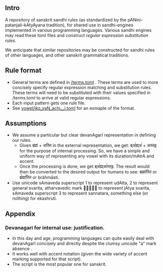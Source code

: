 
## Intro
A repository of sanskrit sandhi rules (as standardized by the pANini-patanjali-kAtyAyana tradition), for shared use in sandhi-engines implemented in various programming languages. Various sandhi engines may read these toml files and construct _regular expression substitution rules_.

We anticipate that similar repositories may be constructed for sandhi rules of other languages, and other sanskrit grammatical traditions.

## Rule format
- General terms are defined in [/terms.toml](terms.toml) . These terms are used to more concisely specify regular expression matching and substitution rules. These terms will need to be substituted with their values specified in /terms.toml to arrive at valid regular expressions.
- Each input pattern gets one rule file.
- See [vowel/iko_yaN_achi__i.toml](vowel/iko_yaN_achi__i.toml) for an exmaple of the format.

## Assumptions
- We assume a particular but clear devanAgarI representation in defining our rules. 
  - Given ब्रह्म॑ + अस्ति in the external representation, we get: ब्र्अ꣡ह्म्अ꣢ + अस्त्इ for the purpose of internal processing. So, we have a simple and uniform way of representing any vowel with its duration/mAtrA and accent.
  - Once the processing is done, we get ब्र्अ꣡ह्म्आ꣢स्त्इ. The result would then be converted to the desired output for humans to see: ब्रह्मा॑स्ति or ब्र꣡ह्मा꣢स्ति  or bráhmāsti.
- Use unicode sAmaveda superscript 1 to represent udAtta, 2 to represent general svarita, atharvavedic mark र्यं᳡ to represent jAtya svarita, sAmaveda superscript 3 to represent sannatara, something else (or nothing) for ekashruti.

## Appendix
### Devanagari for internal use: justification.
- In this day and age, programming languages can quite easily deal with devanAgarI concisely and directly despite the clumsy unicode "a" mark absence . 
- It works well with accent notation (given the wide variety of accent marking supported for that script).
- The script is the most popular one for sanskrit.
